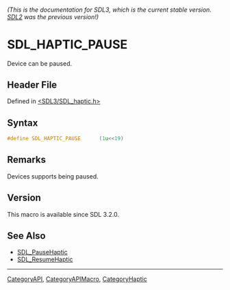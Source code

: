 ###### (This is the documentation for SDL3, which is the current stable version. [SDL2](https://wiki.libsdl.org/SDL2/) was the previous version!)
# SDL_HAPTIC_PAUSE

Device can be paused.

## Header File

Defined in [<SDL3/SDL_haptic.h>](https://github.com/libsdl-org/SDL/blob/main/include/SDL3/SDL_haptic.h)

## Syntax

```c
#define SDL_HAPTIC_PAUSE      (1u<<19)
```

## Remarks

Devices supports being paused.

## Version

This macro is available since SDL 3.2.0.

## See Also

- [SDL_PauseHaptic](SDL_PauseHaptic)
- [SDL_ResumeHaptic](SDL_ResumeHaptic)

----
[CategoryAPI](CategoryAPI), [CategoryAPIMacro](CategoryAPIMacro), [CategoryHaptic](CategoryHaptic)

